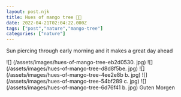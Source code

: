 ```yaml
---
layout: post.njk
title: Hues of mango tree 🥭🌲
date: 2022-04-21T02:04:22.000Z
tags: ["post","nature","mango-tree"]
categories: ["nature"]
---
```


Sun piercing through early morning and it makes a great day ahead

![] (/assets/images/hues-of-mango-tree-eb2d0530. jpg) ![] (/assets/images/hues-of-mango-tree-d8d8f5be. jpg) ![] (/assets/images/hues-of-mango-tree-4ee2e8b
b. jpg) ![] (/assets/images/hues-of-mango-tree-54bf289
c. jpg) ![] (/assets/images/hues-of-mango-tree-6d76f41
b. jpg) Guten Morgen
